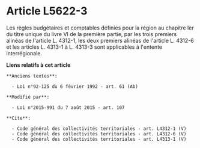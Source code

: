 # Article L5622-3

Les règles budgétaires et comptables définies pour la région au chapitre Ier du titre unique du livre VI de la première
partie, par les trois premiers alinéas de l'article L. 4312-1, les deux premiers alinéas de l'article L. 4312-6 et les
articles L. 4313-1 à L. 4313-3 sont applicables à l'entente interrégionale.

**Liens relatifs à cet article**

	**Anciens textes**:

	  - Loi n°92-125 du 6 février 1992 - art. 61 (Ab)

	**Modifié par**:

	  - Loi n°2015-991 du 7 août 2015 - art. 107

	**Cite**:

	  - Code général des collectivités territoriales - art. L4312-1 (V)
	  - Code général des collectivités territoriales - art. L4312-6 (V)
	  - Code général des collectivités territoriales - art. L4313-1 (V)
